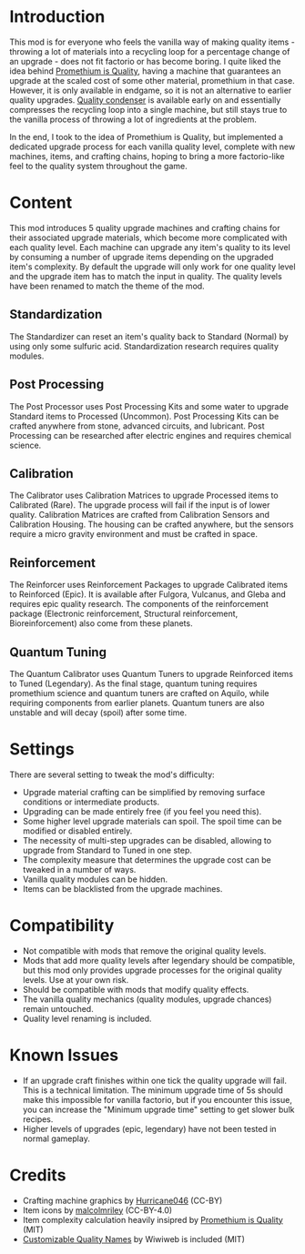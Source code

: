 # Introduction

This mod is for everyone who feels the vanilla way of making quality items - throwing a lot of materials into a recycling loop for a percentage change of an upgrade - does not fit factorio or has become boring. I quite liked the idea behind [Promethium is Quality](https://mods.factorio.com/mod/promethium-quality), having a machine that guarantees an upgrade at the scaled cost of some other material, promethium in that case. However, it is only available in endgame, so it is not an alternative to earlier quality upgrades. [Quality condenser](https://mods.factorio.com/mod/quality-condenser) is available early on and essentially compresses the recycling loop into a single machine, but still stays true to the vanilla process of throwing a lot of ingredients at the problem.

In the end, I took to the idea of Promethium is Quality, but implemented a dedicated upgrade process for each vanilla quality level, complete with new machines, items, and crafting chains, hoping to bring a more factorio-like feel to the quality system throughout the game.


# Content

This mod introduces 5 quality upgrade machines and crafting chains for their associated upgrade materials, which become more complicated with each quality level. Each machine can upgrade any item's quality to its level by consuming a number of upgrade items depending on the upgraded item's complexity. By default the upgrade will only work for one quality level and the upgrade item has to match the input in quality. The quality levels have been renamed to match the theme of the mod.

## Standardization

The Standardizer can reset an item's quality back to Standard (Normal) by using only some sulfuric acid.
Standardization research requires quality modules.

## Post Processing

The Post Processor uses Post Processing Kits and some water to upgrade Standard items to Processed (Uncommon).
Post Processing Kits can be crafted anywhere from stone, advanced circuits, and lubricant.
Post Processing can be researched after electric engines and requires chemical science.

## Calibration

The Calibrator uses Calibration Matrices to upgrade Processed items to Calibrated (Rare). The upgrade process will fail if the input is of lower quality.
Calibration Matrices are crafted from Calibration Sensors and Calibration Housing. 
The housing can be crafted anywhere, but the sensors require a micro gravity environment and must be crafted in space.

## Reinforcement

The Reinforcer uses Reinforcement Packages to upgrade Calibrated items to Reinforced (Epic).
It is available after Fulgora, Vulcanus, and Gleba and requires epic quality research.
The components of the reinforcement package (Electronic reinforcement, Structural reinforcement, Bioreinforcement) also come from these planets.

## Quantum Tuning

The Quantum Calibrator uses Quantum Tuners to upgrade Reinforced items to Tuned (Legendary).
As the final stage, quantum tuning requires promethium science and quantum tuners are crafted on Aquilo, while requiring components from earlier planets.
Quantum tuners are also unstable and will decay (spoil) after some time.


# Settings

There are several setting to tweak the mod's difficulty:

- Upgrade material crafting can be simplified by removing surface conditions or intermediate products.
- Upgrading can be made entirely free (if you feel you need this).
- Some higher level upgrade materials can spoil. The spoil time can be modified or disabled entirely.
- The necessity of multi-step upgrades can be disabled, allowing to upgrade from Standard to Tuned in one step.
- The complexity measure that determines the upgrade cost can be tweaked in a number of ways.
- Vanilla quality modules can be hidden.
- Items can be blacklisted from the upgrade machines.


# Compatibility

- Not compatible with mods that remove the original quality levels.
- Mods that add more quality levels after legendary should be compatible, but this mod only provides upgrade processes for the original quality levels. Use at your own risk.
- Should be compatible with mods that modify quality effects.
- The vanilla quality mechanics (quality modules, upgrade chances) remain untouched.
- Quality level renaming is included.


# Known Issues

- If an upgrade craft finishes within one tick the quality upgrade will fail. This is a technical limitation. The minimum upgrade time of 5s should make this impossible for vanilla factorio, but if you encounter this issue, you can increase the "Minimum upgrade time" setting to get slower bulk recipes.
- Higher levels of upgrades (epic, legendary) have not been tested in normal gameplay.


# Credits

- Crafting machine graphics by [Hurricane046](https://mods.factorio.com/user/Hurricane046) (CC-BY)
- Item icons by [malcolmriley](https://github.com/malcolmriley/unused-renders) (CC-BY-4.0)
- Item complexity calculation heavily insipred by [Promethium is Quality](https://mods.factorio.com/mod/promethium-quality) (MIT)
- [Customizable Quality Names](https://mods.factorio.com/mod/customizable-quality-names) by Wiwiweb is included (MIT)
